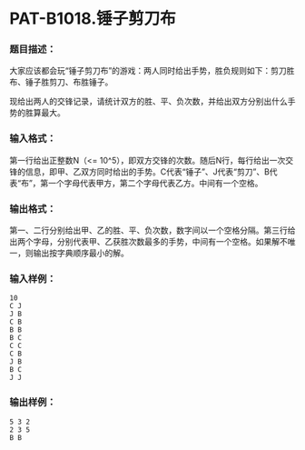 # PAT-B1018.锤子剪刀布

### 题目描述：

大家应该都会玩“锤子剪刀布”的游戏：两人同时给出手势，胜负规则如下：剪刀胜布、锤子胜剪刀、布胜锤子。

现给出两人的交锋记录，请统计双方的胜、平、负次数，并给出双方分别出什么手势的胜算最大。

### 输入格式：

第一行给出正整数N（<= 10^5），即双方交锋的次数。随后N行，每行给出一次交锋的信息，即甲、乙双方同时给出的手势。C代表“锤子”、J代表“剪刀”、B代表“布”，第一个字母代表甲方，第二个字母代表乙方。中间有一个空格。

### 输出格式：

第一、二行分别给出甲、乙的胜、平、负次数，数字间以一个空格分隔。第三行给出两个字母，分别代表甲、乙获胜次数最多的手势，中间有一个空格。如果解不唯一，则输出按字典顺序最小的解。

### 输入样例：

```
10
C J
J B
C B
B B
B C
C C
C B
J B
B C
J J
```

### 输出样例：

```
5 3 2
2 3 5
B B
```

